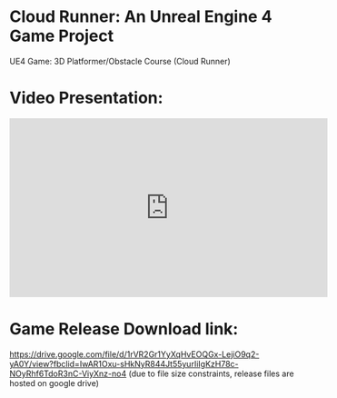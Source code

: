 # Cloud Runner: An Unreal Engine 4 Game Project
UE4 Game: 3D Platformer/Obstacle Course (Cloud Runner)

# Video Presentation:
<iframe width="560" height="315" src="https://www.youtube.com/embed/7NRzZZ8-U9E" title="YouTube video player" frameborder="0" allow="accelerometer; autoplay; clipboard-write; encrypted-media; gyroscope; picture-in-picture" allowfullscreen></iframe>

 # Game Release Download link: 
 https://drive.google.com/file/d/1rVR2Gr1YyXqHvEOQGx-LejiO9q2-yA0Y/view?fbclid=IwAR1Oxu-sHkNyR844Jt55yurIiIgKzH78c-NOyRhf6TdoR3nC-ViyXnz-no4
 (due to file size constraints, release files are hosted on google drive)
